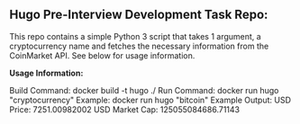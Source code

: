  Hugo Pre-Interview Development Task Repo:
 ----------------------------------------------------------------- 
This repo contains a simple Python 3 script that takes 1 argument, a cryptocurrency name and 
fetches the necessary information from the CoinMarket API. See below for usage information.

**Usage Information:**

Build Command: docker build -t hugo ./
Run Command: docker run hugo "cryptocurrency"
Example: docker run hugo "bitcoin"
Example Output: USD Price: 7251.00982002
                USD Market Cap: 125055084686.71143

 
